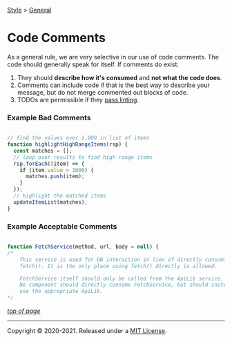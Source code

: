 [Style](../README.md#fynish-style) > [General](./README.md)

# Code Comments
 
As a general rule, we are very selective in our use of code comments. The code should generally speak for itself. If comments do exist:
1. They should **describe how it's consumed** and **not what the code does**.
2. Comments can include code if that is the best way to describe your message, but do not merge commented out blocks of code.
3. TODOs are permissible if they [pass linting](./all_teams_linting.md).

### Example Bad Comments

```javascript

// find the values over 1,000 in list of items
function highlightHighRangeItems(rsp) {
  const matches = [];
  // loop over results to find high range items
  rsp.forEach((item) => {
    if (item.value > 1000) {
      matches.push(item);
    }
  });
  // highlight the matched items
  updateItemList(matches);
}
```

### Example Acceptable Comments

```javascript

function FetchService(method, url, body = null) {
/*
    This service is used for DB interaction in lieu of directly consuming
    fetch(). It is the only place using fetch() directly is allowed.

    FetchService itself should only be called from the ApiLib service.
    No component should directly consume FetchService, but should instead
    use the appropriate ApiLib.
*/
```

    
[_top of page_](#code-comments)

---
Copyright © 2020-2021. Released under a [MIT License](https://opensource.org/licenses/MIT).

